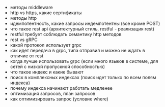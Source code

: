 - методы middleware
- http vs https, какие сертификаты
- методы http
- идемпотентность, какие запросы индемпотентны (все кроме POST)
- что такое rest api (архитектурный стиль, restful - реализация rest)
- restful требует соблюдать семантику http методов
- rest vs gRPC
- какой протокол использует grpc
- как идет передача в grpc, типа отправил и можно не ждать в отличие от rest
- когда лучше использовать grpc (если много языков в системе, для сетей с низкой пропускной способностью)
- что такое индекс и какие бывают
- поиск в комплексных индексах (поиск идет только по всем полям индекса)
- почему индекса начинают работать медленее
- оптимизация запросов, план запросов
- как оптимизировать запрос (условие where)